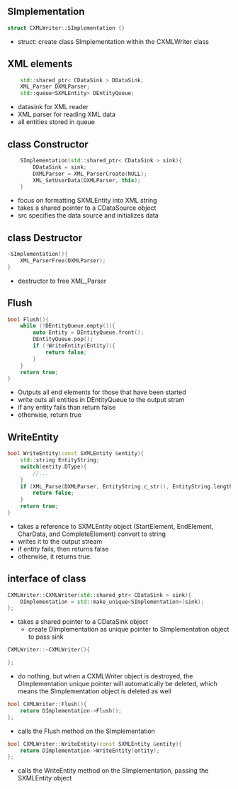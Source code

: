 ##  SImplementation 
```cpp
struct CXMLWriter::SImplementation {}
```
- struct: create class SImplementation within the CXMLWriter class
## XML elements
```cpp
    std::shared_ptr< CDataSink > DDataSink;
    XML_Parser DXMLParser;
    std::queue<SXMLEntity> DEntityQueue; 
```
- datasink for XML reader
- XML parser for reading XML data
- all entities stored in queue


## class Constructor 
```cpp
    SImplementation(std::shared_ptr< CDataSink > sink){
        DDataSink = sink;
        DXMLParser = XML_ParserCreate(NULL);
        XML_SetUserData(DXMLParser, this);
    }
```
- focus on formatting SXMLEntity into XML string
- takes a shared pointer to a CDataSource object
- src specifies the data source and initializes data



## class Destructor 
```cpp
~SImplementation(){
    XML_ParserFree(DXMLParser);
}
```
- destructor to free XML_Parser

## Flush
```cpp
bool Flush(){
    while (!DEntityQueue.empty()){
        auto Entity = DEntityQueue.front();
        DEntityQueue.pop();
        if (!WriteEntity(Entity)){
            return false;
        }
    }
    return true;
}
```
- Outputs all end elements for those that have been started
- write outs all entities in DEntityQueue to the output stram
- if any entity fails than return false
- otherwise, return true


## WriteEntity
```cpp
bool WriteEntity(const SXMLEntity &entity){
    std::string EntityString;
    switch(entity.DType){
        //...
    }
    if (XML_Parse(DXMLParser, EntityString.c_str(), EntityString.length(), 1) != XML_STATUS_OK) {
        return false;
    }
    return true;
}
```
- takes a reference to SXMLEntity object (StartElement, EndElement, CharData, and CompleteElement) convert to string 
- writes it to the output stream
- if entity fails, then returns false
- otherwise, it returns true.

## interface of class
```cpp
CXMLWriter::CXMLWriter(std::shared_ptr< CDataSink > sink){
    DImplementation = std::make_unique<SImplementation>(sink);
};
```
- takes a shared pointer to a CDataSink object
    - create DImplementation as unique pointer to SImplementation object to pass sink
```cpp
CXMLWriter::~CXMLWriter(){

};
```
- do nothing, but when a CXMLWriter object is destroyed, the DImplementation unique pointer will automatically be deleted, which means the SImplementation object is deleted as well

```cpp
bool CXMLWriter::Flush(){
    return DImplementation->Flush();
};
```
- calls the Flush method on the SImplementation
```cpp
bool CXMLWriter::WriteEntity(const SXMLEntity &entity){
    return DImplementation->WriteEntity(entity);
};
```
- calls the WriteEntity method on the SImplementation, passing the SXMLEntity object